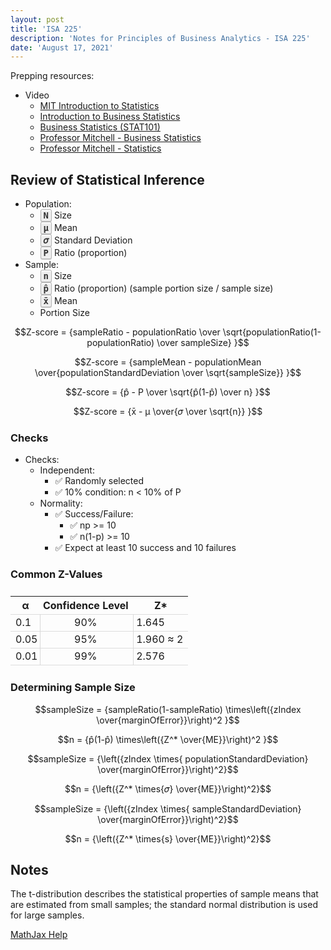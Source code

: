 ```yaml
---
layout: post
title: 'ISA 225'
description: 'Notes for Principles of Business Analytics - ISA 225'
date: 'August 17, 2021'
---
```




Prepping resources:
- Video
    - [MIT Introduction to Statistics](https://youtu.be/VPZD_aij8H0)
    - [Introduction to Business Statistics](https://youtu.be/-k0pZa201Ck)
    - [Business Statistics (STAT101)](https://www.youtube.com/playlist?list=PLIoU56kHru7dpu21RgSh6op2MgUgkRq3y)
    - [Professor Mitchell - Business Statistics](https://www.youtube.com/playlist?list=PLLMJU0Ac0_tZ1ax7kD3nluT8UZ9gRRopM)
    - [Professor Mitchell - Statistics](https://www.youtube.com/playlist?list=PLLMJU0Ac0_tYKwQke9WhEVwdV-yxjW2rt)

## Review of Statistical Inference

- Population:
    - <kbd>N</kbd> Size
    - <kbd>μ</kbd> Mean
    - <kbd>𝜎</kbd> Standard Deviation
    - <kbd>P</kbd> Ratio (proportion) 
- Sample:
    - <kbd>n</kbd> Size
    - <kbd>p̂</kbd> Ratio (proportion) (sample portion size / sample size)
    - <kbd>x̄</kbd> Mean
    - Portion Size

$$Z-score = {sampleRatio - populationRatio \over \sqrt{populationRatio(1-populationRatio) \over sampleSize} }$$

$$Z-score = {sampleMean - populationMean \over{populationStandardDeviation \over \sqrt{sampleSize}} }$$

$$Z-score = {p̂ - P \over \sqrt{p̂(1-p̂) \over n} }$$

$$Z-score = {x̄ - μ \over{𝜎 \over \sqrt{n}} }$$

### Checks
- Checks:
	- Independent:
		- ✅ Randomly selected
		- ✅ 10% condition: n < 10% of P
	- Normality:
		- ✅ Success/Failure:
            - ✅ np >= 10
			- ✅ n(1-p) >= 10
		- ✅ Expect at least 10 success and 10 failures 

### Common Z-Values

| α    | Confidence Level | Z*        |
|------|:----------------:|-----------|
| 0.1  |        90%       | 1.645     |
| 0.05 |        95%       | 1.960 ≈ 2 |
| 0.01 |        99%       | 2.576     |

### Determining Sample Size

$$sampleSize = {sampleRatio(1-sampleRatio) \times\left({zIndex \over{marginOfError}}\right)^2 }$$

$$n = {p̂(1-p̂) \times\left({Z^* \over{ME}}\right)^2 }$$

$$sampleSize = {\left({zIndex \times{ populationStandardDeviation} \over{marginOfError}}\right)^2}$$

$$n = {\left({Z^* \times{𝜎} \over{ME}}\right)^2}$$

$$sampleSize = {\left({zIndex \times{ sampleStandardDeviation} \over{marginOfError}}\right)^2}$$

$$n = {\left({Z^* \times{s} \over{ME}}\right)^2}$$


## Notes

The t-distribution describes the statistical properties of sample means that are estimated from small samples; the standard normal distribution is used for large samples.


<script type="text/x-mathjax-config">
MathJax.Hub.Config({
TeX: { equationNumbers: { autoNumber: "AMS" } }
});
</script>
<script type="text/javascript" async src="http://cdn.mathjax.org/mathjax/latest/MathJax.js?config=TeX-AMS-MML_HTMLorMML"></script>

<style>

tr {
    border-bottom: 1px solid #dddddd;
}

  td:first-child {
    border-right: 1px solid #d9d9d9;
    padding-right: 4px;
  }

    td:last-child {
    border-left: 1px solid #d9d9d9;
    padding-left: 4px;
  }

  td:nth-child(2), th:nth-child(2){
    padding-left: 4px;
  }

  table {
    table-layout: auto;
    width: 100%;
    border-spacing: 0px;
    border-collapse: collapse;
    margin: 25px 0;
  }

  .MathJax_Display, .MJXc-display, .MathJax_SVG_Display {
    overflow-x: auto;
    overflow-y: hidden;
}

kbd {
    background-color: #eee;
    border-radius: 3px;
    border: 1px solid #b4b4b4;
    box-shadow: 0 1px 1px rgba(0, 0, 0, .2), 0 2px 0 0 rgba(255, 255, 255, .7) inset;
    color: #333;
    display: inline-block;
    font-weight: 700;
    line-height: 1;
    padding: 2px 4px;
    white-space: nowrap;
}
</style>

[MathJax Help](https://math.meta.stackexchange.com/questions/5020/mathjax-basic-tutorial-and-quick-reference)
